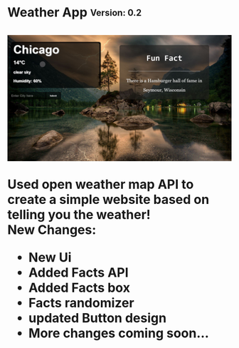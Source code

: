 <h1>Weather App</h> <sub><sup>Version: 0.2</sup></sub>

![](https://github.com/MunFahim/Weather-App/blob/master/App-Images/nature-app-background.JPG)

Used open weather map API to create a simple website based on telling you the weather!<br>
New Changes:

- New Ui
- Added Facts API
- Added Facts box
- Facts randomizer
- updated Button design
- More changes coming soon...
